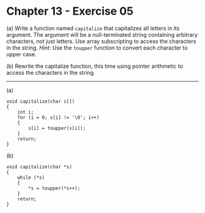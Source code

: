 # Chapter 13 - Exercise 05

(a) 
Write a function named `capitalize` that capitalizes all letters in its argument. The argument will be a null-terminated string containing arbitrary characters, not just letters. Use array subscripting to access the characters in the string. _Hint_: Use the `toupper` function to convert each character to upper case.

(b) 
Rewrite the capitalize function, this time using pointer arithmetic to access the characters in the string.

---

(a)
```
void capitalize(char s[])                                                     
{                                                                               
    int i;                                                                      
    for (i = 0; s[i] != '\0'; i++)                                              
    {                                                                           
        s[i] = toupper(s[i]);                                                   
    }                                                                           
    return;                                                                     
}
```

(b)
```
void capitalize(char *s)
{
    while (*s)
    {
        *s = toupper(*s++);
    }
    return;
}
```
